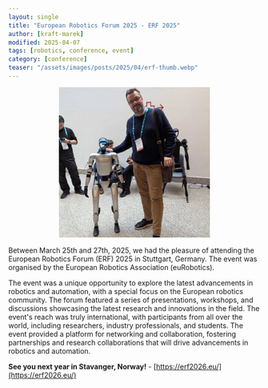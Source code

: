 ```yaml
---
layout: single
title: "European Robotics Forum 2025 - ERF 2025"
author: [kraft-marek]
modified: 2025-04-07
tags: [robotics, conference, event]
category: [conference]
teaser: "/assets/images/posts/2025/04/erf-thumb.webp"
---
```


<p align="center">
    <img src="/assets/images/posts/2025/04/erf-header.webp" height="300px" />
</p>

Between March 25th and 27th, 2025, we had the pleasure of attending the European Robotics Forum (ERF) 2025 in Stuttgart, Germany. The event was organised by the European Robotics Association (euRobotics).

The event was a unique opportunity to explore the latest advancements in robotics and automation, with a special focus on the European robotics community. The forum featured a series of presentations, workshops, and discussions showcasing the latest research and innovations in the field. The event's reach was truly international, with participants from all over the world, including researchers, industry professionals, and students. The event provided a platform for networking and collaboration, fostering partnerships and research collaborations that will drive advancements in robotics and automation.


**See you next year in Stavanger, Norway!** - [https://erf2026.eu/](https://erf2026.eu/)
